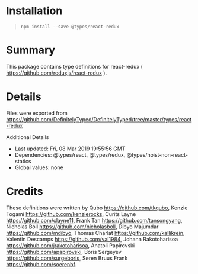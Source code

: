 # Installation
> `npm install --save @types/react-redux`

# Summary
This package contains type definitions for react-redux ( https://github.com/reduxjs/react-redux ).

# Details
Files were exported from https://github.com/DefinitelyTyped/DefinitelyTyped/tree/master/types/react-redux

Additional Details
 * Last updated: Fri, 08 Mar 2019 19:55:56 GMT
 * Dependencies: @types/react, @types/redux, @types/hoist-non-react-statics
 * Global values: none

# Credits
These definitions were written by Qubo <https://github.com/tkqubo>, Kenzie Togami <https://github.com/kenzierocks>, Curits Layne <https://github.com/clayne11>, Frank Tan <https://github.com/tansongyang>, Nicholas Boll <https://github.com/nicholasboll>, Dibyo Majumdar <https://github.com/mdibyo>, Thomas Charlat <https://github.com/kallikrein>, Valentin Descamps <https://github.com/val1984>, Johann Rakotoharisoa <https://github.com/jrakotoharisoa>, Anatoli Papirovski <https://github.com/apapirovski>, Boris Sergeyev <https://github.com/surgeboris>, Søren Bruus Frank <https://github.com/soerenbf>.
